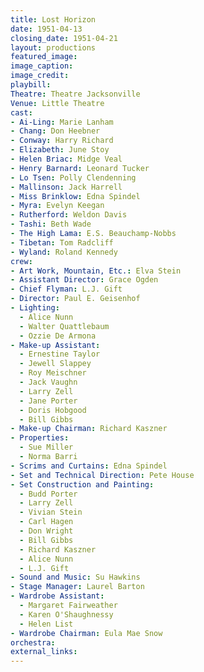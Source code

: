 ```yaml
---
title: Lost Horizon
date: 1951-04-13
closing_date: 1951-04-21
layout: productions
featured_image:
image_caption:
image_credit:
playbill:
Theatre: Theatre Jacksonville
Venue: Little Theatre
cast:
- Ai-Ling: Marie Lanham
- Chang: Don Heebner
- Conway: Harry Richard
- Elizabeth: June Stoy
- Helen Briac: Midge Veal
- Henry Barnard: Leonard Tucker
- Lo Tsen: Polly Clendenning
- Mallinson: Jack Harrell
- Miss Brinklow: Edna Spindel
- Myra: Evelyn Keegan
- Rutherford: Weldon Davis
- Tashi: Beth Wade
- The High Lama: E.S. Beauchamp-Nobbs
- Tibetan: Tom Radcliff
- Wyland: Roland Kennedy
crew:
- Art Work, Mountain, Etc.: Elva Stein
- Assistant Director: Grace Ogden
- Chief Flyman: L.J. Gift
- Director: Paul E. Geisenhof
- Lighting:
  - Alice Nunn
  - Walter Quattlebaum
  - Ozzie De Armona
- Make-up Assistant:
  - Ernestine Taylor
  - Jewell Slappey
  - Roy Meischner
  - Jack Vaughn
  - Larry Zell
  - Jane Porter
  - Doris Hobgood
  - Bill Gibbs
- Make-up Chairman: Richard Kaszner
- Properties:
  - Sue Miller
  - Norma Barri
- Scrims and Curtains: Edna Spindel
- Set and Technical Direction: Pete House
- Set Construction and Painting:
  - Budd Porter
  - Larry Zell
  - Vivian Stein
  - Carl Hagen
  - Don Wright
  - Bill Gibbs
  - Richard Kaszner
  - Alice Nunn
  - L.J. Gift
- Sound and Music: Su Hawkins
- Stage Manager: Laurel Barton
- Wardrobe Assistant:
  - Margaret Fairweather
  - Karen O'Shaughnessy
  - Helen List
- Wardrobe Chairman: Eula Mae Snow
orchestra:
external_links:
---
```


